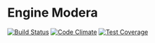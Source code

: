 # Engine Modera

[![Build Status](https://travis-ci.org/Soluciones/modera.svg?branch=master)](https://travis-ci.org/Soluciones/modera)
[![Code Climate](https://codeclimate.com/github/Soluciones/modera/badges/gpa.svg)](https://codeclimate.com/github/Soluciones/modera)
[![Test Coverage](https://codeclimate.com/github/Soluciones/modera/badges/coverage.svg)](https://codeclimate.com/github/Soluciones/modera)
